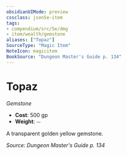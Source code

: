 ```yaml
---
obsidianUIMode: preview
cssclass: json5e-item
tags:
- compendium/src/5e/dmg
- item/wealth/gemstone
aliases: ["Topaz"]
SourceType: "Magic Item"
NoteIcon: magicitem
BookSource: "Dungeon Master's Guide p. 134"
---
```

# Topaz
*Gemstone*  

- **Cost**: 500 gp
- **Weight**: ⏤

A transparent golden yellow gemstone.

*Source: Dungeon Master's Guide p. 134*